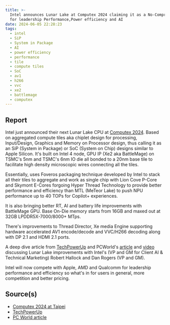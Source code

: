 ```yaml
---
title: >-
  Intel announces Lunar Lake at Computex 2024 claiming it as a No-Compromise SiP
  for leadership Performance,Power efficiency and AI
date: 2024-06-05 22:28:23
tags:
  - intel
  - SiP
  - System in Package
  - AI
  - power efficiency
  - performance
  - tile
  - compute tiles
  - SoC
  - av1
  - h266
  - vvc
  - xe2
  - battlemage
  - computex
---
```

## Report

Intel just announced their next Lunar Lake CPU at [Computex 2024][def]. Based on aggregated compute tiles aka chiplet design for processing, Input/Design, Graphics and Memory on Processor design, thus calling it as an SiP (System in Package) or SoC (System on Chip) designs similar to Apple Silicon. It\'s built on Intel 4 node, GPU IP (Xe2 aka BattleMage) on TSMC\'s 5nm and TSMC\'s 6nm IO die all bonded to a 20nm base tile to facilitate high density microscopic wires connecting all the tiles.
<!-- more -->

Essentially, uses Foveros packaging technique developed by Intel to stack all their tiles to aggregate and work as single chip with Lion Cove P-Core and Skymont E-Cores forgoing Hyper Thread Technology to provide better performance and efficiency than MTL (MeTeor Lake) to push NPU performance up to 40 TOPs for Copilot+ experiences.

It is also bringing better RT, AI and battery life improvements with BattleMage GPU. Base On-Die memory starts from 16GB and maxed out at 32GB LPDDR5X-7000/8000+ MTps.

There\'s improvements to Thread Director, Xe media Engine supporting hardware accelerated AV1 encode/decode and VVC/H266 decoding along with DP 2.1 and HDMI 2.1 ports.

A deep dive article from [TechPowerUp][def2] and PCWorld\'s [article][def3] and [video](https://youtu.be/4Nl3SF-m4JY) discussing Lunar Lake improvements with Intel's (VP and GM for Client AI & Technical Marketing) Robert Hallock and Dan Rogers (VP and GM).

Intel will now compete with Apple, AMD and Qualcomm for leadership performance and efficiency so what\'s in for users in general, more competition and better pricing.

## Source(s)

- [Computex 2024 at Taipei][def]
- [TechPowerUp][def2]
- [PC World article][def3]

[def]: https://www.computextaipei.com.tw/en/index.html
[def2]: https://www.techpowerup.com/review/intel-lunar-lake-technical-deep-dive
[def3]: https://www.pcworld.com/article/2357624/interview-lunar-lake-deep-dive-with-intel.html
